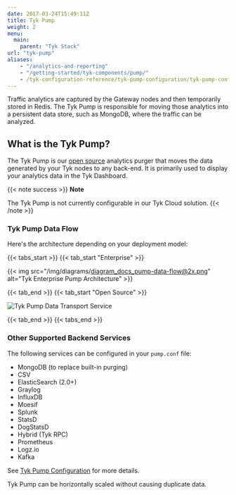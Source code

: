 ```yaml
---
date: 2017-03-24T15:49:11Z
title: Tyk Pump
weight: 2
menu:
  main:
    parent: "Tyk Stack"
url: "tyk-pump"
aliases:
    - "/analytics-and-reporting"
    - "/getting-started/tyk-components/pump/"
    - /tyk-configuration-reference/tyk-pump-configuration/tyk-pump-configuration/
---
```


Traffic analytics are captured by the Gateway nodes and then temporarily stored in Redis.  The Tyk Pump is responsible for moving those analytics into a persistent data store, such as MongoDB, where the traffic can be analyzed.

## What is the Tyk Pump?

The Tyk Pump is our [open source](https://github.com/TykTechnologies/tyk-pump) analytics purger that moves the data generated by your Tyk nodes to any back-end. It is primarily used to display your analytics data in the Tyk Dashboard.

{{< note success >}}
**Note**  

The Tyk Pump is not currently configurable in our Tyk Cloud solution.
{{< /note >}}

### Tyk Pump Data Flow

Here's the architecture depending on your deployment model:

{{< tabs_start >}}
{{< tab_start "Enterprise" >}}

{{< img src="/img/diagrams/diagram_docs_pump-data-flow@2x.png" alt="Tyk Enterprise Pump Architecture" >}}

{{< tab_end >}}
{{< tab_start "Open Source" >}}

![Tyk Pump Data Transport Service](/docs/img/diagrams/pump4.png)

{{< tab_end >}}
{{< tabs_end >}}


### Other Supported Backend Services

The following services can be configured in your `pump.conf` file:

* MongoDB (to replace built-in purging)
* CSV
* ElasticSearch (2.0+)
* Graylog
* InfluxDB
* Moesif
* Splunk
* StatsD
* DogStatsD
* Hybrid (Tyk RPC)
* Prometheus
* Logz.io
* Kafka

See [Tyk Pump Configuration](/docs/tyk-pump/configuration/) for more details.

Tyk Pump can be horizontally scaled without causing duplicate data.
